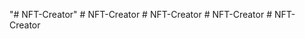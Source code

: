 "# NFT-Creator" 
#   N F T - C r e a t o r  
 #   N F T - C r e a t o r  
 #   N F T - C r e a t o r  
 #   N F T - C r e a t o r  
 